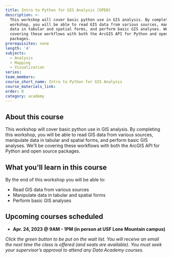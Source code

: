 ```yaml
---
title: Intro to Python for GIS Analysis [OPEN]
description: >-
  This workshop will cover basic python use in GIS analysis. By completing this
  workshop, you will be able to read GIS data from various sources, manipulate
  data in tabular and spatial forms, and perform basic GIS analyses. We'll be
  covering these workflows with both the ArcGIS API for Python and open source
  packages.
prerequisites: none
length: '4'
subjects:
  - Analysis
  - Mapping
  - Visualization
series:
team_members:
course_short_name: Intro to Python for GIS Analysis
course_materials_link:
order: 0
category: academy
---
```

## About this course

This workshop will cover basic python use in GIS analysis. By completing this workshop, you will be able to read GIS data from various sources, manipulate data in tabular and spatial forms, and perform basic GIS analyses. We'll be covering these workflows with both the ArcGIS API for Python and open source packages.

## What you'll learn in this course

By the end of this workshop you will be able to:

* Read GIS data from various sources
* Manipulate data in tabular and spatial forms
* Perform basic GIS analyses

## Upcoming courses scheduled

* **Apr. 24, 2023 @ 9AM - 1PM (in person at USF Lone Mountain campus)**

*Click the green button to be put on the wait list. You will receive an email the next time the class is offered (and seats are available). You must seek your supervisor’s approval to attend any Data Academy courses.*